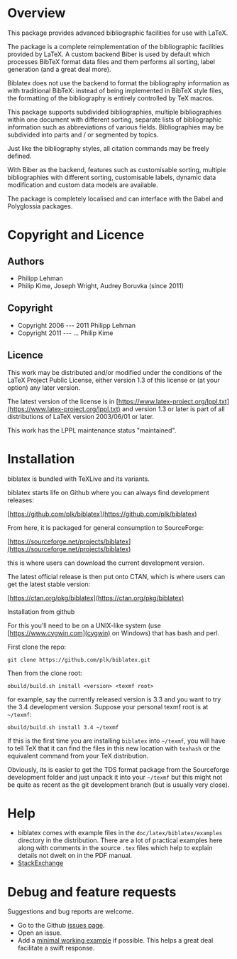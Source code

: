 # Overview

This package provides advanced bibliographic facilities for use with LaTeX.

The package is a complete reimplementation of the bibliographic facilities
provided by LaTeX. A custom backend Biber is used by default which
processes BibTeX format data files and them performs all sorting, label
generation (and a great deal more). 

Biblatex does not use the backend to
format the bibliography information as with traditional BibTeX: instead of
being implemented in BibTeX style files, the formatting of the bibliography
is entirely controlled by TeX macros. 

This package supports subdivided
bibliographies, multiple bibliographies within one document with different
sorting, separate lists of bibliographic information such as abbreviations
of various fields. 
Bibliographies may be subdivided into parts and / or
segmented by topics. 

Just like the bibliography styles, all citation
commands may be freely defined. 

With Biber as the backend, features such
as customisable sorting, multiple bibliographies with different sorting,
customisable labels, dynamic data modification and custom data models are
available. 

The package is completely localised and can interface with
the Babel and Polyglossia packages. 

# Copyright and Licence

## Authors
- Philipp Lehman
- Philip Kime, Joseph Wright, Audrey Boruvka (since 2011)

## Copyright
- Copyright 2006 --- 2011 Philipp Lehman
- Copyright 2011 --- ... Philip Kime

## Licence
This work may be distributed and/or modified under the conditions of the LaTeX Project Public License, either version 1.3 of this license or (at your option) any later version.

The latest version of the license is in [https://www.latex-project.org/lppl.txt](https://www.latex-project.org/lppl.txt) and version 1.3 or later is part of all distributions of LaTeX version 2003/06/01 or later.

This work has the LPPL maintenance status "maintained".

# Installation

biblatex is bundled with TeXLive and its variants.

biblatex starts life on Github where you can always find development
releases:

[https://github.com/plk/biblatex](https://github.com/plk/biblatex)

From here, it is packaged for general consumption to SourceForge:

[https://sourceforge.net/projects/biblatex](https://sourceforge.net/projects/biblatex)

this is where users can download the current development version.

The latest official release is then put onto CTAN, which is where users can
get the latest stable version:

[https://ctan.org/pkg/biblatex](https://ctan.org/pkg/biblatex)

Installation from github

For this you'll need to be on a UNIX-like system (use
[https://www.cygwin.com](cygwin) on Windows) that has bash and perl.

First clone the repo:

`git clone https://github.com/plk/biblatex.git`

Then from the clone root:

`obuild/build.sh install <version> <texmf root>`

for example, say the currently released version is 3.3 and you want to try
the 3.4 development version. Suppose your personal texmf root is at
`~/texmf`:

`obuild/build.sh install 3.4 ~/texmf`

If this is the first time you are installing `biblatex` into `~/texmf`, you will have
to tell TeX that it can find the files in this new location with `texhash`
or the equivalent command from your TeX distribution.

Obviously, its is easier to get the TDS format package from the Sourceforge
development folder and just unpack it into your `~/texmf` but this might
not be quite as recent as the git development branch (but is usually very
close).

# Help

- biblatex comes with example files in the `doc/latex/biblatex/examples`
  directory in the distribution. There are a lot of practical examples here
  along with comments in the source `.tex` files which help to explain
  details not dwelt on in the PDF manual.
- [StackExchange](https://tex.stackexchange.com/questions/tagged/biblatex)

# Debug and feature requests

Suggestions and bug reports are welcome.

- Go to the Github [issues page](https://github.com/plk/biblatex/issues).
- Open an issue.
- Add a [minimal working  example](http://www.tex.ac.uk/cgi-bin/texfaq2html?label=minxampl) if
  possible. This helps a great deal facilitate a swift response.
